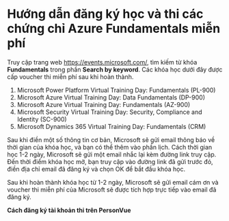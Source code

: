 # Hướng dẫn đăng ký học và thi các chứng chỉ Azure Fundamentals miễn phí 

Truy cập trang web https://events.microsoft.com/, tìm kiếm từ khóa **Fundamentals** trong phần **Search by keyword**. Các khóa học dưới đây được cấp voucher thi miễn phí sau khi hoàn thành.
1. Microsoft Power Platform Virtual Training Day: Fundamentals (PL-900)
2. Microsoft Azure Virtual Training Day: Data Fundamentals (DP-900)
3. Microsoft Azure Virtual Training Day: Fundamentals (AZ-900)
4. Microsoft Security Virtual Training Day: Security, Compliance and Identity (SC-900)
5. Microsoft Dynamics 365 Virtual Training Day: Fundamentals (CRM)

Sau khi điền một số thông tin cơ bản, Microsoft sẽ gửi email thông báo về thời gian của khóa học, và bạn có thể thêm vào phần lịch. Cách thời gian học 1-2 ngày, Microsoft sẽ gửi một email nhắc lại kèm đường link truy cập. Đến thời điểm khóa học mở, bạn truy cập vào đường link đã gửi trước đó, điền địa chỉ email đã đăng ký và chọn OK để bắt đầu khóa học. 

Sau khi hoàn thành khóa học từ 1-2 ngày, Microsoft sẽ gửi email cám ơn và voucher thi miễn phí của Microsoft sẽ được tích hợp trực tiếp vào email đã đăng ký. 

**Cách đăng ký tài khoản thi trên PersonVue**
